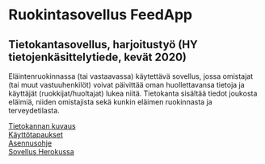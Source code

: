 ﻿# Ruokintasovellus FeedApp
## Tietokantasovellus, harjoitustyö (HY tietojenkäsittelytiede, kevät 2020)

Eläintenruokinnassa (tai vastaavassa) käytettävä sovellus, jossa omistajat (tai muut vastuuhenkilöt) 
voivat päivittää oman huollettavansa tietoja ja käyttäjät (ruokkijat/huoltajat) lukea niitä. 
Tietokanta sisältää tiedot joukosta eläimiä, niiden omistajista sekä kunkin eläimen ruokinnasta ja terveydetilasta.

   [Tietokannan kuvaus](https://github.com/AgdaHTH/ruokintasovellus/blob/master/documentation/database.md)  
   [Käyttötapaukset](https://github.com/AgdaHTH/ruokintasovellus/blob/master/documentation/userstories.md)  
   [Asennusohje](https://github.com/AgdaHTH/ruokintasovellus/blob/master/documentation/asennusohje.md)  
   [Sovellus Herokussa](https://ruokintasovellus.herokuapp.com/)     
   

